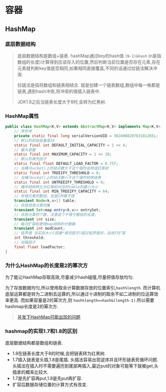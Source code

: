 # 容器

## HashMap

### 底层数据结构

> 底层数据结构是数组+链表. hashMap通过key的hash值 `(N-1)&hash` (n是指数组的长度)计算得到应该存入的位置,然后判断当前位置是否存在元素,存在元素就判断key值是否相同,如果相同直接覆盖,不同的话通过拉链法解决冲突.
>
> 拉链法是指将数组和链表相结合. 就是创建一个链表数组,数组中每一格都是链表,遇到hash冲突,将冲突的值插入链表中.
>
> JDK1.8之后当链表长度大于8时,会转为红黑树.

### HashMap属性

```java
public class HashMap<K,V> extends AbstractMap<K,V> implements Map<K,V>, Cloneable, Serializable {
    // 序列号
    private static final long serialVersionUID = 362498820763181265L;    
    // 默认的初始容量是16
    static final int DEFAULT_INITIAL_CAPACITY = 1 << 4;   
    // 最大容量
    static final int MAXIMUM_CAPACITY = 1 << 30; 
    // 默认的填充因子
    static final float DEFAULT_LOAD_FACTOR = 0.75f;
    // 当桶(bucket)上的结点数大于这个值时会转成红黑树
    static final int TREEIFY_THRESHOLD = 8; 
    // 当桶(bucket)上的结点数小于这个值时树转链表
    static final int UNTREEIFY_THRESHOLD = 6;
    // 桶中结构转化为红黑树对应的table的最小大小
    static final int MIN_TREEIFY_CAPACITY = 64;
    // 存储元素的数组，总是2的幂次倍
    transient Node<k,v>[] table; 
    // 存放具体元素的集
    transient Set<map.entry<k,v>> entrySet;
    // 存放元素的个数，注意这个不等于数组的长度。
    transient int size;
    // 每次扩容和更改map结构的计数器
    transient int modCount;   
    // 临界值 当实际大小(容量*填充因子)超过临界值时，会进行扩容
    int threshold;
    // 加载因子
    final float loadFactor;
}
```

### 为什么HashMap的长度是2的幂次方

为了能让HashMap存取高效,尽量减少hash碰撞,尽量把值存放均匀.

为了存放数据均匀,所以使用取余计算数据存放的位置索引,`hash%length`. 而计算机底层运算都是转为二进制去运算的,所以通过十进制的取余不如二进制的位运算效率更高. 而如果容量是2的幂次方,则 `hash%length==hash&(length-1)`.所以需要hashmap长度是2的幂次方.

> [并发下HashMap可能出现的问题](https://coolshell.cn/articles/9606.html)


### hashmap的实现1.7和1.8的区别

底层数据结构都是数组和链表. 
- 1.8在链表长度大于8的时候,会把链表转为红黑树.
- 1.7插入链表是头插,1.8是尾插.
  头插法容易出现逆序并且环形链表死循环问题.头插法在插入时不需要遍历到尾部再插入,最近put的对象可能等下就被get,头插拿的概率比较大.
- 1.7是先扩容再put,1.8是先put再扩容.
- 扩容后数据存储位置的计算方式有改变.